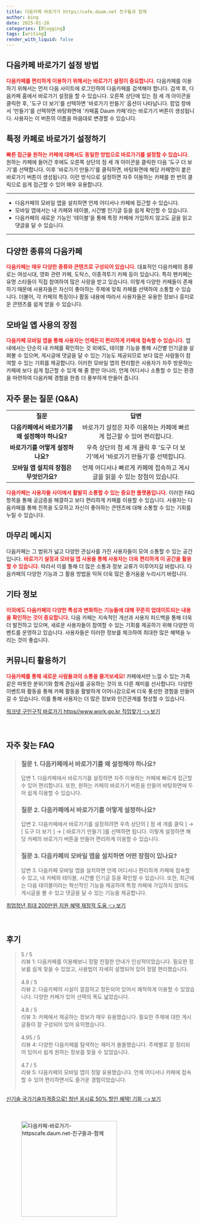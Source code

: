 ```yaml
---
title: 다음카페 바로가기 https//cafe.daum.net 친구들과 함께
author: bing
date: 2025-01-28
categories: [Blogging]
tags: [writing]
render_with_liquid: false
---
```



<h2 id='다음카페_바로가기_방법'>다음카페 바로가기 설정 방법</h2>

<p><b><span style="color: #ee2323;">다음카페를 편리하게 이용하기 위해서는 바로가기 설정이 중요합니다.</span></b> 다음카페를 이용하기 위해서는 먼저 다음 사이트에 로그인하여 다음카페를 검색해야 합니다. 검색 후, 다음카페 홈에서 바로가기 설정을 할 수 있습니다. 오른쪽 상단에 있는 점 세 개 아이콘을 클릭한 후, '도구 더 보기'를 선택하면 '바로가기 만들기' 옵션이 나타납니다. 팝업 창에서 '만들기'를 선택하면 바탕화면에 '카페홈 Daum 카페'라는 바로가기 버튼이 생성됩니다. 사용자는 이 버튼의 이름을 마음대로 변경할 수 있습니다.</p>

<h2 id='특정_카페로_바로가기_설정'>특정 카페로 바로가기 설정하기</h2>

<p><b><span style="color: #ee2323;">빠른 접근을 원하는 카페에 대해서도 동일한 방법으로 바로가기를 설정할 수 있습니다.</span></b> 원하는 카페에 들어간 후에도 오른쪽 상단의 점 세 개 아이콘을 클릭한 다음 '도구 더 보기'를 선택합니다. 이후 '바로가기 만들기'를 클릭하면, 바탕화면에 해당 카페명이 붙은 바로가기 버튼이 생성됩니다. 이런 방식으로 설정하면 자주 이용하는 카페를 한 번의 클릭으로 쉽게 접근할 수 있어 매우 유용합니다.</p>

<hr />

<ul>
    <li>다음카페의 모바일 앱을 설치하면 언제 어디서나 카페에 접근할 수 있습니다.</li>
    <li>모바일 앱에서는 내 카페와 테이블, 시간별 인기글 등을 쉽게 확인할 수 있습니다.</li>
    <li>다음카페의 새로운 기능인 '테이블'을 통해 특정 카페에 가입하지 않고도 글을 읽고 댓글을 달 수 있습니다.</li>
</ul>

<hr />

<h2 id='다양한_다음카페_종류'>다양한 종류의 다음카페</h2>

<p><b><span style="color: #ee2323;">다음카페는 매우 다양한 종류와 콘텐츠로 구성되어 있습니다.</span></b> 대표적인 다음카페의 종류로는 여성시대, 영화 관련 카페, 도탁스, 이종격투기 카페 등이 있습니다. 특히 팬카페는 유명 스타들이 직접 참여하여 많은 사랑을 받고 있습니다. 이렇게 다양한 카페들이 존재하기 때문에 사용자들은 자신이 좋아하는 주제에 맞춰 카페를 선택하여 소통할 수 있습니다. 더불어, 각 카페의 특징이나 활동 내용에 따라서 사용자들은 유용한 정보나 흥미로운 콘텐츠를 쉽게 얻을 수 있습니다.</p>

<h2 id='모바일_앱_사용_장점'>모바일 앱 사용의 장점</h2>

<p><b><span style="color: #ee2323;">다음카페 모바일 앱을 통해 사용자는 언제든지 편리하게 카페에 접속할 수 있습니다.</span></b> 앱 내에서는 단순히 내 카페를 확인하는 것 외에도, 테이블 기능을 통해 시간별 인기글을 살펴볼 수 있으며, 게시글에 댓글을 달 수 있는 기능도 제공되므로 보다 많은 사람들이 참여할 수 있는 기회를 제공합니다. 이러한 모바일 앱의 편리함은 사용자가 자주 방문하는 카페에 보다 쉽게 접근할 수 있게 해 줄 뿐만 아니라, 언제 어디서나 소통할 수 있는 환경을 마련하여 다음카페 경험을 한층 더 풍부하게 만들어 줍니다.</p>

<h2 id='자주_묻는_질문'>자주 묻는 질문 (Q&A)</h2>

<table>
    <tr>
        <td style="text-align: center; height: 17px;"><b>질문</b></td>
        <td style="text-align: center; height: 17px;"><b>답변</b></td>
    </tr>
    <tr>
        <td style="text-align: center; height: 17px;"><b>다음카페에서 바로가기를 왜 설정해야 하나요?</b></td>
        <td style="text-align: center; height: 17px;">바로가기 설정은 자주 이용하는 카페에 빠르게 접근할 수 있어 편리합니다.</td>
    </tr>
    <tr>
        <td style="text-align: center; height: 17px;"><b>바로가기를 어떻게 설정하나요?</b></td>
        <td style="text-align: center; height: 17px;">우측 상단의 점 세 개 클릭 후 '도구 더 보기'에서 '바로가기 만들기'를 선택합니다.</td>
    </tr>
    <tr>
        <td style="text-align: center; height: 17px;"><b>모바일 앱 설치의 장점은 무엇인가요?</b></td>
        <td style="text-align: center; height: 17px;">언제 어디서나 빠르게 카페에 접속하고 게시글을 읽을 수 있는 장점이 있습니다.</td>
    </tr>
</table>

<p><b><span style="color: #ee2323;">다음카페는 사용자들 사이에서 활발히 소통할 수 있는 중요한 플랫폼입니다.</span></b> 이러한 FAQ 항목을 통해 궁금증을 해결하고 보다 편리하게 카페를 이용할 수 있습니다. 사용자는 다음카페를 통해 친목을 도모하고 자신이 좋아하는 콘텐츠에 대해 소통할 수 있는 기회를 누릴 수 있습니다.</p>

<h2 id='마무리_메시지'>마무리 메시지</h2>

<p>다음카페는 그 범위가 넓고 다양한 관심사를 가진 사용자들이 모여 소통할 수 있는 공간입니다. <b><span style="color: #ee2323;">바로가기 설정과 모바일 앱 사용을 통해 사용자는 더욱 편리하게 이 공간을 활용할 수 있습니다.</span></b> 따라서 이를 통해 더 많은 소통과 정보 교류가 이루어지길 바랍니다. 다음카페의 다양한 기능과 그 활용 방법을 익혀 더욱 많은 즐거움을 누리시기 바랍니다.</p>

<h2 id='기타_정보'>기타 정보</h2>

<p><b><span style="color: #ee2323;">이외에도 다음카페의 다양한 특성과 변화하는 기능들에 대해 꾸준히 업데이트되는 내용을 확인하는 것이 중요합니다.</span></b> 다음 카페는 지속적인 개선과 사용자 피드백을 통해 더욱 더 발전하고 있으며, 새로운 사용자들이 참여할 수 있는 기회를 제공하기 위해 다양한 이벤트를 운영하고 있습니다. 사용자들은 이러한 정보를 체크하여 최대한 많은 혜택을 누리는 것이 좋습니다.</p>

<h2 id='커뮤니티_활용하기'>커뮤니티 활용하기</h2>

<p><b><span style="color: #ee2323;">다음카페를 통해 새로운 사람들과의 소통을 즐겨보세요!</span></b> 카페에서만 느낄 수 있는 가족같은 따뜻한 분위기와 함께 관심사를 공유하는 것이 또 다른 재미를 선사합니다. 다양한 이벤트와 활동을 통해 카페 활동을 활발하게 이어나감으로써 더욱 풍성한 경험을 만들어 갈 수 있습니다. 이를 통해 사용자는 더 많은 정보와 인간관계를 형성할 수 있습니다.</p>


<p><a class="click-button" title="워크넷 구인구직 바로가기 https//www.work.go.kr 직업찾기" href="https://adkhouse.github.io/posts/%EC%9B%8C%ED%81%AC%EB%84%B7-%EA%B5%AC%EC%9D%B8%EA%B5%AC%EC%A7%81-%EB%B0%94%EB%A1%9C%EA%B0%80%EA%B8%B0-httpswww.work.go.kr-%EC%A7%81%EC%97%85%EC%B0%BE%EA%B8%B0/" rel="dofollow">워크넷 구인구직 바로가기 https//www.work.go.kr 직업찾기 👈 보기</a></p><br>
<h2 id='자주_찾는_FAQ'>자주 찾는 FAQ</h2>
<div itemscope="" itemtype="https://schema.org/FAQPage"> 
<blockquote> 
<div itemscope="" itemprop="mainEntity" itemtype="https://schema.org/Question"> 
<h3 itemprop="name">질문 1. 다음카페에서 바로가기를 왜 설정해야 하나요?</h3> 
<div itemscope="" itemprop="acceptedAnswer" itemtype="https://schema.org/Answer"> 
<span itemprop="text"> 
<p>답변 1. 다음카페에서 바로가기를 설정하면 자주 이용하는 카페에 빠르게 접근할 수 있어 편리합니다. 또한, 원하는 카페의 바로가기 버튼을 만들어 바탕화면에 두어 쉽게 이용할 수 있습니다.</p> 
</span> 
</div> 
</div> 
<div itemscope="" itemprop="mainEntity" itemtype="https://schema.org/Question"> 
<h3 itemprop="name">질문 2. 다음카페에서 바로가기를 어떻게 설정하나요?</h3> 
<div itemscope="" itemprop="acceptedAnswer" itemtype="https://schema.org/Answer"> 
<span itemprop="text"> 
<p>답변 2. 다음카페에서 바로가기를 설정하려면 우측 상단의 [ 점 세 개를 클릭 ] → [ 도구 더 보기 ] → [ 바로가기 만들기 ]를 선택하면 됩니다. 이렇게 설정하면 해당 카페의 바로가기 버튼을 만들어 편리하게 이용할 수 있습니다.</p> 
</span> 
</div> 
</div> 
<div itemscope="" itemprop="mainEntity" itemtype="https://schema.org/Question"> 
<h3 itemprop="name">질문 3. 다음카페의 모바일 앱을 설치하면 어떤 장점이 있나요?</h3> 
<div itemscope="" itemprop="acceptedAnswer" itemtype="https://schema.org/Answer"> 
<span itemprop="text"> 
<p>답변 3. 다음카페 모바일 앱을 설치하면 언제 어디서나 편리하게 카페에 접속할 수 있고, 내 카페와 테이블, 시간별 인기글 등을 확인할 수 있습니다. 또한, 최근에는 다음 테이블이라는 혁신적인 기능을 제공하여 특정 카페에 가입하지 않아도 게시글을 볼 수 있고 댓글을 달 수 있는 기능을 제공합니다.</p> 
</span> 
</div> 
</div> 
</blockquote> 
</div>
<p><a class="click-button" title="취업청년 최대 200만원 지원 혜택 재정적 도움" href="https://adkhouse.github.io/posts/%EC%B7%A8%EC%97%85%EC%B2%AD%EB%85%84-%EC%B5%9C%EB%8C%80-200%EB%A7%8C%EC%9B%90-%EC%A7%80%EC%9B%90-%ED%98%9C%ED%83%9D-%EC%9E%AC%EC%A0%95%EC%A0%81-%EB%8F%84%EC%9B%80/" rel="dofollow">취업청년 최대 200만원 지원 혜택 재정적 도움 👈 보기</a></p><br>
<h2 id='후기'>후기</h2>
<div itemscope itemtype="https://schema.org/Product">
  <blockquote>
  <div itemprop="review" itemscope itemtype="https://schema.org/Review">
      <div itemprop="reviewRating" itemscope itemtype="https://schema.org/Rating"> <span itemprop="ratingValue">5</span> / <span itemprop="bestRating">5</span> </div>
      <span itemprop="reviewBody">리뷰 1: 다음카페를 이용해보니 정말 친절한 안내가 인상적이었습니다. 필요한 정보를 쉽게 찾을 수 있었고, 사용법이 자세히 설명되어 있어 정말 편리했습니다.</span>
  </div>
  <br>
  <div itemprop="review" itemscope itemtype="https://schema.org/Review">
      <div itemprop="reviewRating" itemscope itemtype="https://schema.org/Rating"> <span itemprop="ratingValue">4.9</span> / <span itemprop="bestRating">5</span> </div>
      <span itemprop="reviewBody">리뷰 2: 다음카페의 시설이 깔끔하고 정돈되어 있어서 쾌적하게 이용할 수 있었습니다. 다양한 카페가 있어 선택의 폭도 넓었습니다.</span>
  </div>
  <br>
  <div itemprop="review" itemscope itemtype="https://schema.org/Review">
      <div itemprop="reviewRating" itemscope=itemtype="https://schema.org/Rating"> <span itemprop="ratingValue">4.8</span> / <span itemprop="bestRating">5</span> </div>
      <span itemprop="reviewBody">리뷰 3: 카페에서 제공하는 정보가 매우 유용했습니다. 필요한 주제에 대한 게시글들이 잘 구성되어 있어 유익했습니다.</span>
  </div>
  <br>
  <div itemprop="review" itemscope itemtype="https://schema.org/Review">
      <div itemprop="reviewRating" itemscope=itemtype="https://schema.org/Rating"> <span itemprop="ratingValue">4.95</span> / <span itemprop="bestRating">5</span> </div>
      <span itemprop="reviewBody">리뷰 4: 다양한 다음카페를 탐색하는 재미가 쏠쏠했습니다. 주제별로 잘 정리되어 있어서 쉽게 원하는 정보를 찾을 수 있었습니다.</span>
  </div>
  <br>
  <div itemprop="review" itemscope itemtype="https://schema.org/Review">
      <div itemprop="reviewRating" itemscope=itemtype="https://schema.org/Rating"> <span itemprop="ratingValue">4.7</span> / <span itemprop="bestRating">5</span> </div>
      <span itemprop="reviewBody">리뷰 5: 다음카페의 모바일 앱이 정말 유용했습니다. 언제 어디서나 카페에 접속할 수 있어 편리하면서도 즐거운 경험이었습니다.</span>
  </div>
  <br>
  </blockquote>
</div>
<p><a class="click-button" title="신기술 국가기술자격증으로! 청년 응시료 50% 할인 혜택! 기회" href="https://adkhouse.github.io/posts/%EC%8B%A0%EA%B8%B0%EC%88%A0-%EA%B5%AD%EA%B0%80%EA%B8%B0%EC%88%A0%EC%9E%90%EA%B2%A9%EC%A6%9D%EC%9C%BC%EB%A1%9C!-%EC%B2%AD%EB%85%84-%EC%9D%91%EC%8B%9C%EB%A3%8C-50-%ED%95%A0%EC%9D%B8-%ED%98%9C%ED%83%9D!-%EA%B8%B0%ED%9A%8C/" rel="dofollow">신기술 국가기술자격증으로! 청년 응시료 50% 할인 혜택! 기회 👈 보기</a></p><br>
<figure class="image"><img src="https://adkhouse.github.io/assets/img/thumbnail/다음카페-바로가기-httpscafe.daum.net-친구들과-함께.webp" alt="다음카페-바로가기-httpscafe.daum.net-친구들과-함께" width="256" height="256"></figure>